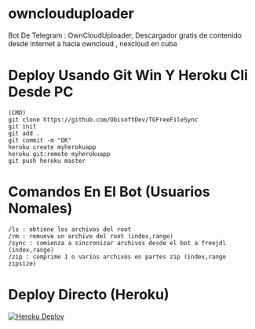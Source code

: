 # ownclouduploader
Bot De Telegram : OwnCloudUploader, Descargador gratis de contenido desde internet a hacia owncloud , nexcloud en cuba

# Deploy Usando Git Win Y Heroku Cli Desde PC
```
(CMD)
git clone https://github.com/ObisoftDev/TGFreeFileSync
git init
git add .
git commit -m "OK"
heroku create myherokuapp
heroku git:remote myherokuapp
git push heroku master
```

# Comandos En El Bot (Usuarios Nomales)
```/start : Inicar Bot , Te Da La info
/ls : obtiene los archivos del root
/rm : remueve un archivo del root (index,range)
/sync : comienza a sincronizar archivos desde el bot a freejdl (index,range)
/zip : comprime 1 o varios archivos en partes zip (index,range zipsize)
```

# Deploy Directo (Heroku)
[![Heroku Deploy](https://www.herokucdn.com/deploy/button.svg)](https://heroku.com/deploy?template=https://github.com/Yadier948/dmdkdkekwkwke-)


